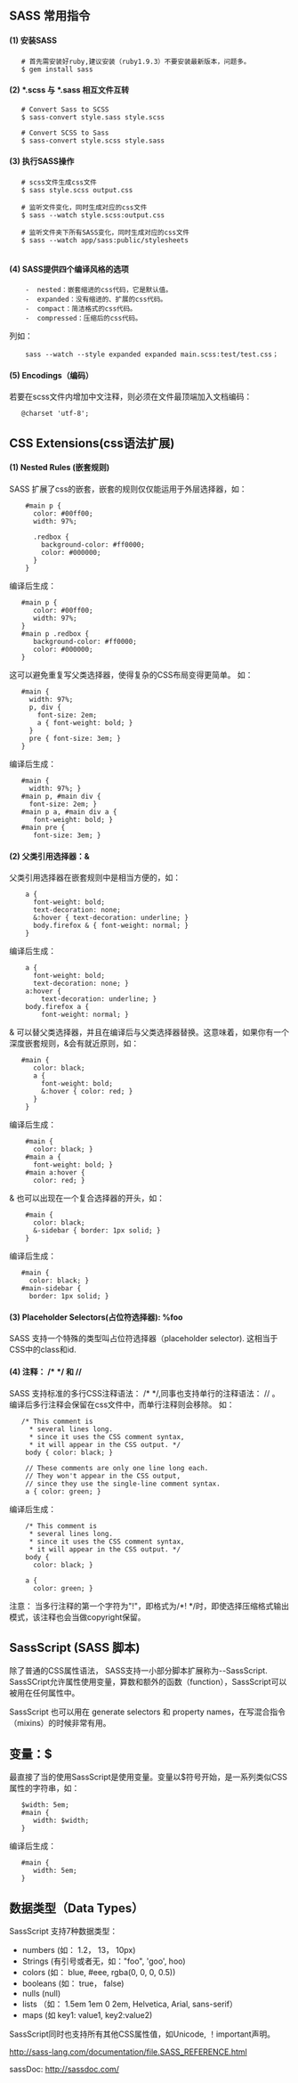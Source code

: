 ## SASS 常用指令

#### (1) 安装SASS

```shell
   # 首先需安装好ruby,建议安装（ruby1.9.3）不要安装最新版本，问题多。
   $ gem install sass
```
#### (2) \*.scss 与 \*.sass 相互文件互转

```Shell
   # Convert Sass to SCSS
   $ sass-convert style.sass style.scss

   # Convert SCSS to Sass
   $ sass-convert style.scss style.sass
```
#### (3) 执行SASS操作

```shell
   # scss文件生成css文件
   $ sass style.scss output.css
   
   # 监听文件变化，同时生成对应的css文件
   $ sass --watch style.scss:output.css

   # 监听文件夹下所有SASS变化，同时生成对应的css文件
   $ sass --watch app/sass:public/stylesheets


``` 
#### (4) SASS提供四个编译风格的选项

```
	-  nested：嵌套缩进的css代码，它是默认值。   
	-  expanded：没有缩进的、扩展的css代码。   
	-  compact：简洁格式的css代码。   
	-  compressed：压缩后的css代码。   
``` 
列如：  

```
    sass --watch --style expanded expanded main.scss:test/test.css；
```

#### (5) Encodings（编码）
若要在scss文件内增加中文注释，则必须在文件最顶端加入文档编码：

```
   @charset 'utf-8';
```

## CSS Extensions(css语法扩展)

#### (1) Nested Rules (嵌套规则)

SASS 扩展了css的嵌套，嵌套的规则仅仅能运用于外层选择器，如：  

```
    #main p {
	  color: #00ff00;
	  width: 97%;
	
	  .redbox {
	    background-color: #ff0000;
	    color: #000000;
	  }
	}
```  
编译后生成：  

```
   #main p {
	  color: #00ff00;
	  width: 97%; 
   }
   #main p .redbox {
      background-color: #ff0000;
      color: #000000; 
   }
```

这可以避免重复写父类选择器，使得复杂的CSS布局变得更简单。 如：  

```
   #main {
	 width: 97%;
	 p, div {
	   font-size: 2em;
	   a { font-weight: bold; }
	 }
	 pre { font-size: 3em; }
   }
```  

编译后生成：  

```
   #main {
     width: 97%; }
   #main p, #main div {
     font-size: 2em; }
   #main p a, #main div a {
      font-weight: bold; }
   #main pre {
      font-size: 3em; }
```
#### (2) 父类引用选择器：&  

父类引用选择器在嵌套规则中是相当方便的，如：  

```
    a {
	  font-weight: bold;
	  text-decoration: none;
	  &:hover { text-decoration: underline; }
	  body.firefox & { font-weight: normal; }
	}
```

编译后生成：  

```
	a {
	  font-weight: bold;
	  text-decoration: none; }
    a:hover {
	    text-decoration: underline; }
	body.firefox a {
	    font-weight: normal; }
```

& 可以替父类选择器，并且在编译后与父类选择器替换。这意味着，如果你有一个深度嵌套规则，&会有就近原则，如： 

``` 
   #main {
	  color: black;
	  a {
	    font-weight: bold;
	    &:hover { color: red; }
	  }
	}
```
编译后生成： 

```
	#main {
	  color: black; }
	#main a {
	  font-weight: bold; }
	#main a:hover {
	  color: red; }
```

& 也可以出现在一个复合选择器的开头，如：  

```
    #main {
	  color: black;
	  &-sidebar { border: 1px solid; }
	}
```
编译后生成：  

```
   #main {
     color: black; }
   #main-sidebar {
     border: 1px solid; }
```

#### (3) Placeholder Selectors(占位符选择器): %foo

SASS 支持一个特殊的类型叫占位符选择器（placeholder selector). 这相当于CSS中的class和id.

#### (4) 注释： /\* \*/ 和 //  

SASS 支持标准的多行CSS注释语法： /\* \*/,同事也支持单行的注释语法： // 。 编译后多行注释会保留在css文件中，而单行注释则会移除。 如： 

```
   /* This comment is
	 * several lines long.
	 * since it uses the CSS comment syntax,
	 * it will appear in the CSS output. */
	body { color: black; }
	
	// These comments are only one line long each.
	// They won't appear in the CSS output,
	// since they use the single-line comment syntax.
	a { color: green; }
```
编译后生成： 
```
    /* This comment is
	 * several lines long.
	 * since it uses the CSS comment syntax,
	 * it will appear in the CSS output. */
	body {
	  color: black; }
	
	a {
	  color: green; }
```
注意： 当多行注释的第一个字符为"!"，即格式为/\*! \*/时，即使选择压缩格式输出模式，该注释也会当做copyright保留。

## SassScript (SASS 脚本) 
除了普通的CSS属性语法， SASS支持一小部分脚本扩展称为--SassScript. SassSCript允许属性使用变量，算数和额外的函数（function），SassScript可以被用在任何属性中。   

SassScript 也可以用在 generate selectors 和 property names，在写混合指令（mixins）的时候非常有用。

## 变量：$

最直接了当的使用SassScript是使用变量。变量以$符号开始，是一系列类似CSS属性的字符串，如：  

``` 
   $width: 5em;
   #main {
      width: $width;
   }
```
编译后生成： 

```
   #main {
      width: 5em;
   }
```

## 数据类型（Data Types）

SassScript 支持7种数据类型：  

- numbers (如： 1.2， 13， 10px)
- Strings (有引号或者无，如："foo", 'goo', hoo)
- colors (如： blue, #eee, rgba(0, 0, 0, 0.5))
- booleans (如： true， false)
- nulls (null)
- lists （如： 1.5em 1em 0 2em, Helvetica, Arial, sans-serif） 
- maps (如 key1: value1, key2:value2)

SassScript同时也支持所有其他CSS属性值，如Unicode, ！important声明。











http://sass-lang.com/documentation/file.SASS_REFERENCE.html

sassDoc: http://sassdoc.com/
